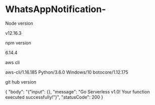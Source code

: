 # WhatsAppNotification-

Node version

v12.16.3

npm version

6.14.4

aws cli

aws-cli/1.16.185 Python/3.6.0 Windows/10 botocore/1.12.175


git hub version

{
    "body": "{\"input\": {}, \"message\": \"Go Serverless v1.0! Your function executed successfully!\"}",
    "statusCode": 200
}
